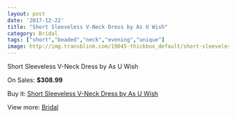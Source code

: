 ```yaml
---
layout: post
date: '2017-12-22'
title: "Short Sleeveless V-Neck Dress by As U Wish"
category: Bridal
tags: ["short","beaded","neck","evening","unique"]
image: http://img.transblink.com/19045-thickbox_default/short-sleeveless-v-neck-dress-by-as-u-wish.jpg
---
```

Short Sleeveless V-Neck Dress by As U Wish

On Sales: **$308.99**
<a href="https://www.transblink.com/en/bridal/5954-short-sleeveless-v-neck-dress-by-as-u-wish.html"><amp-img layout="responsive" width="600" height="600" src="//img.transblink.com/19045-thickbox_default/short-sleeveless-v-neck-dress-by-as-u-wish.jpg" alt="Short Sleeveless V-Neck Dress by As U Wish 0" /></a>
<a href="https://www.transblink.com/en/bridal/5954-short-sleeveless-v-neck-dress-by-as-u-wish.html"><amp-img layout="responsive" width="600" height="600" src="//img.transblink.com/19047-thickbox_default/short-sleeveless-v-neck-dress-by-as-u-wish.jpg" alt="Short Sleeveless V-Neck Dress by As U Wish 1" /></a>
<a href="https://www.transblink.com/en/bridal/5954-short-sleeveless-v-neck-dress-by-as-u-wish.html"><amp-img layout="responsive" width="600" height="600" src="//img.transblink.com/19046-thickbox_default/short-sleeveless-v-neck-dress-by-as-u-wish.jpg" alt="Short Sleeveless V-Neck Dress by As U Wish 2" /></a>

Buy it: [Short Sleeveless V-Neck Dress by As U Wish](https://www.transblink.com/en/bridal/5954-short-sleeveless-v-neck-dress-by-as-u-wish.html "Short Sleeveless V-Neck Dress by As U Wish")

View more: [Bridal](https://www.transblink.com/en/3-bridal "Bridal")